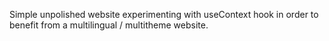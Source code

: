 Simple unpolished website experimenting with useContext hook in order to benefit from a multilingual / multitheme website.
